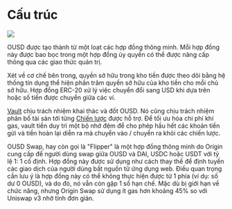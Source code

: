 # Cấu trúc

![](../.gitbook/assets/ousd_docs_graphics_3.png)

OUSD được tạo thành từ một loạt các hợp đồng thông minh. Mỗi hợp đồng này được bao bọc trong một hợp đồng ủy quyền có thể được nâng cấp thông qua các giao thức quản trị.

Xét về cơ chế bên trong, quyền sở hữu trong kho tiền được theo dõi bằng hệ thống tín dụng thể hiện phần trăm quyền sở hữu của kho tiền cho mỗi chủ sở hữu. Hợp đồng ERC-20 xử lý việc chuyển đổi sang USD khi dựa trên hoặc số tiền được chuyển giữa các ví.

[Vault](api/vault.md) chịu trách nhiệm khai thác và đốt OUSD. Nó cũng chịu trách nhiệm phân bổ tài sản tới từng [Chiến lược](../core-concepts/supported-strategies/) được hỗ trợ. Để tối ưu hóa chi phí khí gas, vault tiền duy trì một bộ nhớ đệm để cho phép hầu hết các khoản tiền gửi và tiền hoàn lại diễn ra mà chuyển vào / chuyển ra khỏi các chiến lược.

OUSD Swap, hay còn gọi là "Flipper" là một hợp đồng thông minh do Origin cung cấp để người dùng swap giữa OUSD và DAI, USDC hoặc USDT với tỷ lệ 1: 1 cố định. Hợp đồng này được sử dụng như cách thay thế để định tuyến các giao dịch của người dùng bắt nguồn từ ứng dụng web. Điều quan trọng cần lưu ý là hợp đồng này có thể không thực hiện được từ 1 phía (ví dụ: số dư 0 OUSD), và do đó, nó vẫn còn gặp 1 số hạn chế. Mặc dù bị giới hạn về chức năng, nhưng Origin Swap sử dụng ít gas hơn khoảng 45% so với Uniswap v3 nhờ tính đơn giản.



